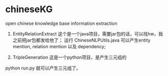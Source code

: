 # chineseKG
open chinese knowledge base information extraction

1. EntityRelationExtract 这个是一个java项目，需要jar包的话，可以找hw，我之前把jar包都发给他了；
运行 ChineseNLPUtils.java 可以产生entity mention, relation mention 以及 dependency;

2. TripleGeneration 这是一个python项目，是产生三元组的

python run.py 就可以产生三元组了。
